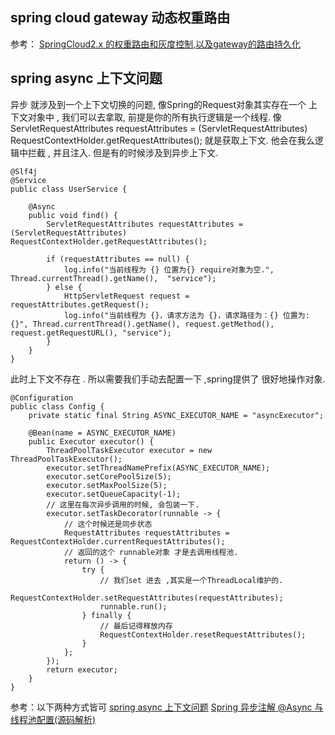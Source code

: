 ## spring cloud gateway 动态权重路由

参考：
[SpringCloud2.x 的权重路由和灰度控制,以及gateway的路由持久化](https://blog.csdn.net/cdy1996/article/details/94316726?spm=1001.2101.3001.6650.2&utm_medium=distribute.pc_relevant.none-task-blog-2%7Edefault%7ECTRLIST%7ERate-2.pc_relevant_antiscanv2&depth_1-utm_source=distribute.pc_relevant.none-task-blog-2%7Edefault%7ECTRLIST%7ERate-2.pc_relevant_antiscanv2&utm_relevant_index=3)

## spring async 上下文问题

异步 就涉及到一个上下文切换的问题, 像Spring的Request对象其实存在一个 上下文对象中 , 我们可以去拿取, 前提是你的所有执行逻辑是一个线程. 像 ServletRequestAttributes
requestAttributes = (ServletRequestAttributes) RequestContextHolder.getRequestAttributes(); 就是获取上下文. 他会在我么逻辑中拦截 , 并且注入.
但是有的时候涉及到异步上下文.

```
@Slf4j
@Service
public class UserService {

    @Async
    public void find() {
        ServletRequestAttributes requestAttributes = (ServletRequestAttributes) RequestContextHolder.getRequestAttributes();

        if (requestAttributes == null) {
            log.info("当前线程为 {} 位置为{} require对象为空.", Thread.currentThread().getName(),  "service");
        } else {
            HttpServletRequest request = requestAttributes.getRequest();
            log.info("当前线程为 {}，请求方法为 {}，请求路径为：{} 位置为:{}", Thread.currentThread().getName(), request.getMethod(), request.getRequestURL(), "service");
        }
    }
}
```

此时上下文不存在 . 所以需要我们手动去配置一下 ,spring提供了 很好地操作对象.

```
@Configuration
public class Config {
    private static final String ASYNC_EXECUTOR_NAME = "asyncExecutor";

    @Bean(name = ASYNC_EXECUTOR_NAME)
    public Executor executor() {
        ThreadPoolTaskExecutor executor = new ThreadPoolTaskExecutor();
        executor.setThreadNamePrefix(ASYNC_EXECUTOR_NAME);
        executor.setCorePoolSize(5);
        executor.setMaxPoolSize(5);
        executor.setQueueCapacity(-1);
        // 这里在每次异步调用的时候, 会包装一下.
        executor.setTaskDecorator(runnable -> {
            // 这个时候还是同步状态
            RequestAttributes requestAttributes = RequestContextHolder.currentRequestAttributes();
            // 返回的这个 runnable对象 才是去调用线程池.
            return () -> {
                try {
                    // 我们set 进去 ,其实是一个ThreadLocal维护的.
                    RequestContextHolder.setRequestAttributes(requestAttributes);
                    runnable.run();
                } finally {
                    // 最后记得释放内存
                    RequestContextHolder.resetRequestAttributes();
                }
            };
        });
        return executor;
    }
}
```

参考：以下两种方式皆可
[spring async 上下文问题](https://juejin.cn/post/6844904135850983431)
[Spring 异步注解 @Async 与线程池配置(源码解析)](https://blog.csdn.net/HX0326CSDN/article/details/121655391)